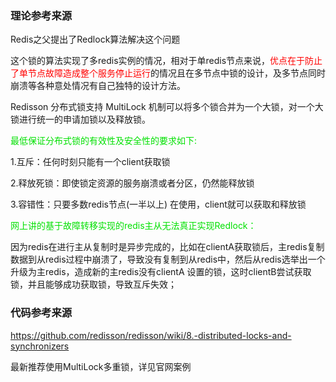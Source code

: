### 理论参考来源

Redis之父提出了Redlock算法解决这个问题

这个锁的算法实现了多redis实例的情况，相对于单redis节点来说，<font color='red'>优点在于防止了单节点故障造成整个服务停止运行</font>的情况且在多节点中锁的设计，及多节点同时崩溃等各种意处情况有自己独特的设计方法。

Redisson 分布式锁支持 MultiLock 机制可以将多个锁合并为一个大锁，对一个大锁进行统一的申请加锁以及释放锁。

<font color='gren'>最低保证分布式锁的有效性及安全性的要求如下:</font>

1.互斥：任何时刻只能有一个client获取锁

2.释放死锁：即使锁定资源的服务崩溃或者分区，仍然能释放锁

3.容错性：只要多数redis节点(一半以上) 在使用，client就可以获取和释放锁

<font color='gren'>网上讲的基于故障转移实现的redis主从无法真正实现Redlock：</font>

因为redis在进行主从复制时是异步完成的，比如在clientA获取锁后，主redis复制数据到从redis过程中崩溃了，导致没有复制到从redis中，然后从redis选举出一个升级为主redis，造成新的主redis没有clientA 设置的锁，这时clientB尝试获取锁，并且能够成功获取锁，导致互斥失效；

### 代码参考来源

https://github.com/redisson/redisson/wiki/8.-distributed-locks-and-synchronizers

最新推荐使用MultiLock多重锁，详见官网案例



